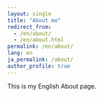 ```yaml
---
layout: single
title: "About me"
redirect_from: 
  - /en/about/
  - /en/about.html
permalink: /en/about/
lang: en
ja_permalink: /about/
author_profile: true
---
```

This is my English About page.
